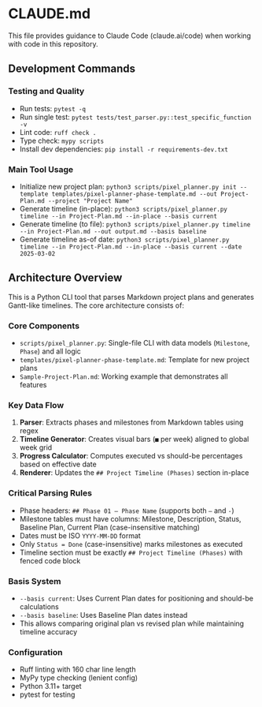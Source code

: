 # CLAUDE.md

This file provides guidance to Claude Code (claude.ai/code) when working with code in this repository.

## Development Commands

### Testing and Quality
- Run tests: `pytest -q`
- Run single test: `pytest tests/test_parser.py::test_specific_function -v`
- Lint code: `ruff check .`
- Type check: `mypy scripts`
- Install dev dependencies: `pip install -r requirements-dev.txt`

### Main Tool Usage
- Initialize new project plan: `python3 scripts/pixel_planner.py init --template templates/pixel-planner-phase-template.md --out Project-Plan.md --project "Project Name"`
- Generate timeline (in-place): `python3 scripts/pixel_planner.py timeline --in Project-Plan.md --in-place --basis current`
- Generate timeline (to file): `python3 scripts/pixel_planner.py timeline --in Project-Plan.md --out output.md --basis baseline`
- Generate timeline as-of date: `python3 scripts/pixel_planner.py timeline --in Project-Plan.md --in-place --basis current --date 2025-03-02`

## Architecture Overview

This is a Python CLI tool that parses Markdown project plans and generates Gantt-like timelines. The core architecture consists of:

### Core Components
- `scripts/pixel_planner.py`: Single-file CLI with data models (`Milestone`, `Phase`) and all logic
- `templates/pixel-planner-phase-template.md`: Template for new project plans
- `Sample-Project-Plan.md`: Working example that demonstrates all features

### Key Data Flow
1. **Parser**: Extracts phases and milestones from Markdown tables using regex
2. **Timeline Generator**: Creates visual bars (`■` per week) aligned to global week grid
3. **Progress Calculator**: Computes executed vs should-be percentages based on effective date
4. **Renderer**: Updates the `## Project Timeline (Phases)` section in-place

### Critical Parsing Rules
- Phase headers: `## Phase 01 – Phase Name` (supports both `–` and `-`)
- Milestone tables must have columns: Milestone, Description, Status, Baseline Plan, Current Plan (case-insensitive matching)
- Dates must be ISO `YYYY-MM-DD` format
- Only `Status = Done` (case-insensitive) marks milestones as executed
- Timeline section must be exactly `## Project Timeline (Phases)` with fenced code block

### Basis System
- `--basis current`: Uses Current Plan dates for positioning and should-be calculations
- `--basis baseline`: Uses Baseline Plan dates instead
- This allows comparing original plan vs revised plan while maintaining timeline accuracy

### Configuration
- Ruff linting with 160 char line length
- MyPy type checking (lenient config)
- Python 3.11+ target
- pytest for testing
